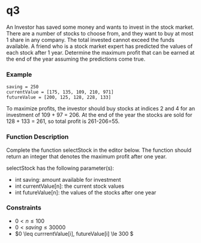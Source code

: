 # q3

An Investor has saved some money and wants to invest in the stock market. There are a number of stocks to choose from, and they want to buy at most 1 share in any company. The total invested cannot exceed the funds available. A friend who is a stock market expert has predicted the values of each stock after 1 year. Determine the maximum profit that can be earned at the end of the year assuming the predictions come true.

### Example

```
saving = 250
currentValue = [175, 135, 109, 210, 971]
futureValue = [200, 125, 128, 228, 133]
```

To maximize profits, the investor should buy stocks at indices 2 and 4 for an investment of 109 + 97 = 206. At the end of the year the stocks are sold for 128 + 133 = 261, so total profit is 261-206=55.

### Function Description

Complete the function selectStock in the editor below. The function should return an integer that denotes the maximum profit after one year.

selectStock has the following parameter(s):

- int saving: amount available for investment
- int currentValue[n]: the current stock values
- int futureValue[n]: the values of the stocks after one year

### Constraints

- $0 < n \leq 100$
- $0 < saving \leq 30000$
- $0 \leq currrentValue[i], futureValue[i] \le 300 $
